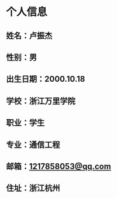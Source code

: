 #   个人信息
##  姓名：卢振杰
##  性别：男
##  出生日期：2000.10.18
##  学校：浙江万里学院
##  职业：学生
##  专业：通信工程
##  邮箱：1217858053@qq.com
##  住址：浙江杭州
